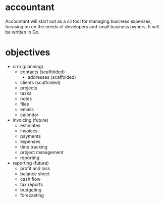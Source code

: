 # accountant

Accountant will start out as a cli tool for managing business expenses, focusing on on the needs of developers and small business owners. It will be written in Go.

# objectives
* crm (planning)
    * contacts (scaffolded)
       * addresses (scaffolded)
    * clients (scaffolded)
    * projects
    * tasks
    * notes
    * files
    * emails
    * calendar
* invoicing (future)
    * estimates
    * invoices
    * payments
    * expenses
    * time tracking
    * project management
    * reporting
* reporting (future)
    * profit and loss
    * balance sheet
    * cash flow
    * tax reports
    * budgeting
    * forecasting
